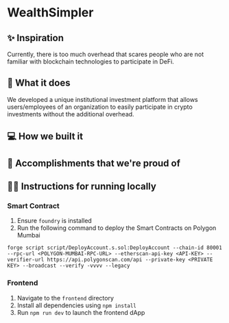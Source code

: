 # WealthSimpler

## ✨ Inspiration

Currently, there is too much overhead that scares people who are not familiar with blockchain technologies to participate in DeFi.

## 👀 What it does

We developed a unique institutional investment platform that allows users/employees of an organization to easily participate in crypto investments without the additional overhead.

## 💻 How we built it

## 🚀 Accomplishments that we're proud of

## 🧑‍💻 Instructions for running locally

### Smart Contract

1. Ensure `foundry` is installed
2. Run the following command to deploy the Smart Contracts on Polygon Mumbai<br/>

```
forge script script/DeployAccount.s.sol:DeployAccount --chain-id 80001 --rpc-url <POLYGON-MUMBAI-RPC-URL> --etherscan-api-key <API-KEY> --verifier-url https://api.polygonscan.com/api --private-key <PRIVATE KEY> --broadcast --verify -vvvv --legacy
```

### Frontend

1. Navigate to the `frontend` directory
2. Install all dependencies using `npm install`
3. Run `npm run dev` to launch the frontend dApp
